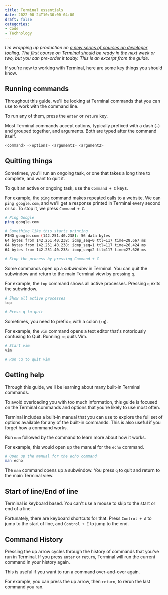 ```yaml
---
title: Terminal essentials
date: 2022-08-24T10:30:00-04:00
draft: false
categories:
- Code
- Technology
---
```


_I'm wrapping up production on [a new series of courses on developer tooling](https://vanillajsguides.com/tooling-bundle/). The first course on [Terminal](https://vanillajsguides.com/terminal/) should be ready in the next week or two, but you can pre-order it today. This is an excerpt from the guide._

If you're new to working with Terminal, here are some key things you should know.

## Running commands

Throughout this guide, we'll be looking at Terminal commands that you can use to work with the command line.

To run any of them, press the `enter` or `return` key.

Most Terminal commands accept options, typically prefixed with a dash (`-`) and grouped together, and arguments. Both are typed after the command itself.

```bash
<command> <-options> <argument1> <argument2>
```

## Quitting things

Sometimes, you'll run an ongoing task, or one that takes a long time to complete, and want to quit it.

To quit an active or ongoing task, use the `Command + C` keys.

For example, the `ping` command makes repeated calls to a website. We can `ping google.com`, and we'll get a response printed in Terminal every second or so. To stop it, we press `Command + C`.

```bash
# Ping Google
ping google.com

# Something like this starts printing
PING google.com (142.251.40.238): 56 data bytes
64 bytes from 142.251.40.238: icmp_seq=0 ttl=117 time=28.667 ms
64 bytes from 142.251.40.238: icmp_seq=1 ttl=117 time=26.424 ms
64 bytes from 142.251.40.238: icmp_seq=2 ttl=117 time=27.626 ms

# Stop the process by pressing Command + C
```

Some commands open up a _subwindow_ in Terminal. You can quit the subwindow and return to the main Terminal view by pressing `q`.

For example, the `top` command shows all active processes. Pressing `q` exits the subwindow.

```bash
# Show all active processes
top

# Press q to quit
```

Sometimes, you need to prefix `q` with a colon (`:q`).

For example, the `vim` command opens a text editor that's notoriously confusing to Quit. Running `:q` quits Vim.

```bash
# Start vim
vim

# Run :q to quit vim
```

## Getting help

Through this guide, we'll be learning about many built-in Terminal commands.

To avoid overloading you with too much information, this guide is focused on the Terminal commands and options that you're likely to use most often. 

Terminal includes a built-in manual that you can use to explore the full set of options available for any of the built-in commands. This is also useful if you forget how a command works.

Run `man` followed by the command to learn more about how it works.

For example, this would open up the manual for the `echo` command.

```bash
# Open up the manual for the echo command
man echo
```

The `man` command opens up a subwindow. You press `q` to quit and return to the main Terminal view.

## Start of line/End of line

Terminal is keyboard based. You can't use a mouse to skip to the start or end of a line.

Fortunately, there are keyboard shortcuts for that. Press `Control + A` to jump to the start of line, and `Control + E` to jump to the end.

## Command History

Pressing the up arrow cycles through the history of commands that you've run in Terminal. If you press `enter` or `return`, Terminal will run the current command in your history again.

This is useful if you want to run a command over-and-over again.

For example, you can press the up arrow, then `return`, to rerun the last command you ran.